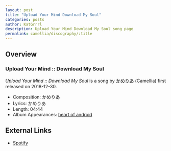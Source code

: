 ```yaml
---
layout: post
title: "Upload Your Mind Download My Soul"
categories: posts
author: KatGrrrl
description: Upload Your Mind Download My Soul song page
permalink: camellia/discography/:title
---
```


## Overview

### Upload Your Mind :: Download My Soul

*Upload Your Mind :: Download My Soul* is a song by [かめりあ](/camellia) (Camellia) first released on 2018-12-30.

* Composition: かめりあ
* Lyrics: かめりあ
* Length: 04:44
* Album Appearances: [heart of android](/camellia/albums/heart-of-android)

## External Links

* [Spotify](https://open.spotify.com/track/4WW7zCRVwQ7waqaoP57QFA?si=c97c374fbf7e4540)
